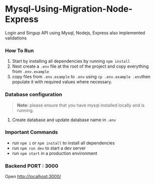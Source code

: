 # Mysql-Using-Migration-Node-Express
Login and Singup API using Mysql, Nodejs, Express also  implemented validations 


### How To Run

1. Start by installing all dependencies by running `npm install`
2. Next create a `.env` file at the root of the project and copy everything from `.env.example`
3. copy files from `.env.example` to `.env` using `cp .env.example .env`then populate it with required values where
   necessary.
   
### Database configuration

> **Note:** please ensure that you have mysql installed locally and is running.
1. Create database and update database name in `.env`

### Important Commands

- run `npm i` or `npm install` to install all dependencies
- run `npm run dev` to start a dev server
- run `npm start` in a production environment


### Backend PORT : 3000
Open <a href="http://localhost:3000/">http://localhost:3000/</a>
